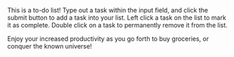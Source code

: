 This is a to-do list!
Type out a task within the input field, and click the submit button to add a task into your list.
Left click a task on the list to mark it as complete.
Double click on a task to permanently remove it from the list.

Enjoy your increased productivity as you go forth to buy groceries, or conquer the known universe!